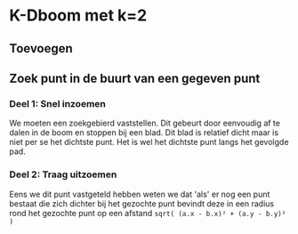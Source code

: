 # K-Dboom met k=2

## Toevoegen

## Zoek punt in de buurt van een gegeven punt
### Deel 1: Snel inzoemen
We moeten een zoekgebierd vaststellen. Dit gebeurt door eenvoudig af te dalen in de boom en stoppen bij een blad. Dit blad is relatief dicht maar is niet per se het dichtste punt.
Het is wel het dichtste punt langs het gevolgde pad.


### Deel 2: Traag uitzoemen
Eens we dit punt vastgeteld hebben weten we dat 'als' er nog een punt bestaat die zich dichter bij het gezochte punt bevindt deze in een radius rond
het gezochte punt op een afstand `sqrt( (a.x - b.x)² + (a.y - b.y)² )`
